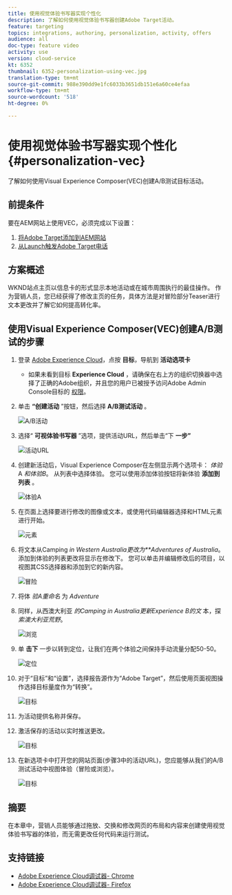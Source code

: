 ```yaml
---
title: 使用视觉体验书写器实现个性化
description: 了解如何使用视觉体验书写器创建Adobe Target活动。
feature: targeting
topics: integrations, authoring, personalization, activity, offers
audience: all
doc-type: feature video
activity: use
version: cloud-service
kt: 6352
thumbnail: 6352-personalization-using-vec.jpg
translation-type: tm+mt
source-git-commit: 988e390dd9e1fc6033b3651db151e6a60ce4efaa
workflow-type: tm+mt
source-wordcount: '518'
ht-degree: 0%

---
```



# 使用视觉体验书写器实现个性化 {#personalization-vec}

了解如何使用Visual Experience Composer(VEC)创建A/B测试目标活动。

## 前提条件

要在AEM网站上使用VEC，必须完成以下设置：

1. [将Adobe Target添加到AEM网站](./add-target-launch-extension.md)
1. [从Launch触发Adobe Target电话](./load-and-fire-target.md)

## 方案概述

WKND站点主页以信息卡的形式显示本地活动或在城市周围执行的最佳操作。 作为营销人员，您已经获得了修改主页的任务，具体方法是对冒险部分Teaser进行文本更改并了解它如何提高转化率。

## 使用Visual Experience Composer(VEC)创建A/B测试的步骤

1. 登录 [Adobe Experience Cloud](https://experience.adobe.com/)，点按 __目标__，导航到 __活动选项卡__

   + 如果未看到目标 __Experience Cloud__ ，请确保在右上方的组织切换器中选择了正确的Adobe组织，并且您的用户已被授予访问Adobe Admin Console目标的 [权限](https://adminconsole.adobe.com/)。

1. 单击 **“创建活动** ”按钮，然后选择 **A/B测试活动** 。

   ![A/B活动](assets/ab-target-activity.png)

1. 选择“ **可视体验书写器** ”选项，提供活动URL，然后单击“下 **一步”**

   ![活动URL](assets/ab-test-url.png)

1. 创建新活动后，Visual Experience Composer在左侧显示两个选项卡： *体验* A *和体验B*。 从列表中选择体验。 您可以使用添加体验按钮将新体验 **添加到列表** 。

   ![体验A](assets/experience.png)

1. 在页面上选择要进行修改的图像或文本，或使用代码编辑器选择和HTML元素进行开始。

   ![元素](assets/select-element.png)

1. 将文本从Camping *in Western Australia更改为**Adventures of Australia*。 添加到体验的列表更改将显示在修改下。 您可以单击并编辑修改后的项目，以视图其CSS选择器和添加到它的新内容。

   ![冒险](assets/adventures.png)

1. 将体 *验A重命名* 为 *Adventure*
1. 同样，从西澳大利亚 *的Camping* *in Australia更新Experience B的文* 本，探 *索澳大利亚荒野*。

   ![浏览](assets/explore.png)

1. 单 **击下** 一步以转到定位，让我们在两个体验之间保持手动流量分配50-50。

   ![定位](assets/targeting.png)

1. 对于“目标”和“设置”，选择报告源作为“Adobe Target”，然后使用页面视图操作选择目标量度作为“转换”。

   ![目标](assets/goals.png)

1. 为活动提供名称并保存。
1. 激活保存的活动以实时推送更改。

   ![目标](assets/activate.png)

1. 在新选项卡中打开您的网站页面(步骤3中的活动URL)，您应能够从我们的A/B测试活动中视图体验（冒险或浏览）。

   ![目标](assets/publish.png)

## 摘要

在本章中，营销人员能够通过拖放、交换和修改网页的布局和内容来创建使用视觉体验书写器的体验，而无需更改任何代码来运行测试。

## 支持链接

+ [Adobe Experience Cloud调试器- Chrome](https://chrome.google.com/webstore/detail/adobe-experience-cloud-de/ocdmogmohccmeicdhlhhgepeaijenapj)
+ [Adobe Experience Cloud调试器- Firefox](https://addons.mozilla.org/en-US/firefox/addon/adobe-experience-platform-dbg/)
